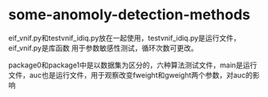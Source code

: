 # some-anomoly-detection-methods
eif_vnif.py和testvnif_idiq.py放在一起使用，testvnif_idiq.py是运行文件，eif_vnif.py是库函数
用于参数敏感性测试，循环次数可更改。

package0和package1中是以数据集为区分的，六种算法测试文件，main是运行文件，auc也是运行文件，用于观察改变fweight和gweight两个参数，对auc的影响
